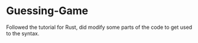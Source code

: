 # Guessing-Game

Followed the tutorial for Rust, did modify some parts of the code to get used to the syntax.
